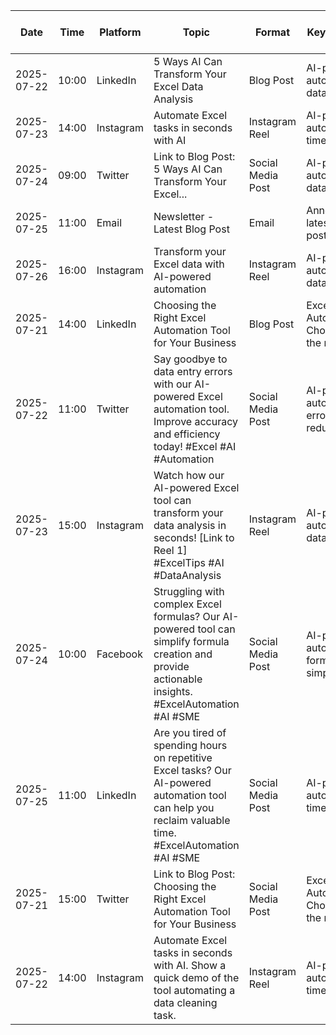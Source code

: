 | Date       | Time   | Platform   | Topic                                                     | Format          | Key Themes                       | Link to Draft |
|------------|--------|------------|-----------------------------------------------------------|-----------------|------------------------------------|---------------|
| 2025-07-22 | 10:00  | LinkedIn   | 5 Ways AI Can Transform Your Excel Data Analysis          | Blog Post       | AI-powered automation, data analysis |               |
| 2025-07-23 | 14:00  | Instagram  | Automate Excel tasks in seconds with AI                  | Instagram Reel  | AI-powered automation, time savings |               |
| 2025-07-24 | 09:00  | Twitter    | Link to Blog Post: 5 Ways AI Can Transform Your Excel... | Social Media Post | AI-powered automation, data analysis |               |
| 2025-07-25 | 11:00  | Email      | Newsletter - Latest Blog Post                           | Email           | Announcing latest blog post        |               |
| 2025-07-26 | 16:00  | Instagram  | Transform your Excel data with AI-powered automation    | Instagram Reel  | AI-powered automation, data analysis |               |
| 2025-07-21 | 14:00  | LinkedIn   | Choosing the Right Excel Automation Tool for Your Business | Blog Post       | Excel Automation, Choosing the right tool |               |
| 2025-07-22 | 11:00  | Twitter    | Say goodbye to data entry errors with our AI-powered Excel automation tool. Improve accuracy and efficiency today! #Excel #AI #Automation | Social Media Post | AI-powered automation, error reduction |               |
| 2025-07-23 | 15:00  | Instagram  | Watch how our AI-powered Excel tool can transform your data analysis in seconds! [Link to Reel 1] #ExcelTips #AI #DataAnalysis | Instagram Reel  | AI-powered automation, data analysis |               |
| 2025-07-24 | 10:00  | Facebook   | Struggling with complex Excel formulas? Our AI-powered tool can simplify formula creation and provide actionable insights. #ExcelAutomation #AI #SME | Social Media Post | AI-powered automation, formula simplification |               |
| 2025-07-25 | 11:00  | LinkedIn   | Are you tired of spending hours on repetitive Excel tasks? Our AI-powered automation tool can help you reclaim valuable time. #ExcelAutomation #AI #SME | Social Media Post | AI-powered automation, time savings |               |
| 2025-07-21 | 15:00  | Twitter    | Link to Blog Post: Choosing the Right Excel Automation Tool for Your Business | Social Media Post | Excel Automation, Choosing the right tool |               |
| 2025-07-22 | 14:00  | Instagram  | Automate Excel tasks in seconds with AI. Show a quick demo of the tool automating a data cleaning task. | Instagram Reel  | AI-powered automation, time savings |               |

